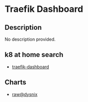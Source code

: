 # Traefik Dashboard

## Description

No description provided.

## k8 at home search

- [traefik-dashboard](https://nanne.dev/k8s-at-home-search/#/traefik-dashboard)

## Charts

- [raw@dysnix](https://dysnix.github.io/charts/)

